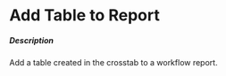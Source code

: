 # Add Table to Report

##### Description

Add a table created in the crosstab to a workflow report.

